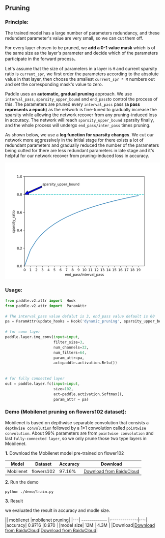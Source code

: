 ## Pruning

### Principle:

The trained model has a large number of parameters redundancy, and these redundant parameter's value are very small, so we can cut them off.

For every layer chosen to be pruned, we **add a 0-1 value mask** which is of the same size as the layer's parameter and decide which of the parameters participate in the forward process。

Let's assume that the size of parameters in a layer is `M` and current sparsity ratio  is `current_spr`, we first order the parameters according to the absolute value in that layer, then choose the smallest `current_spr * M` numbers out and set the corresponding mask's value to zero.

Paddle uses an **automatic, gradual pruning** approach. We use `interval_pass`, `sparsity_upper_bound` and `end_pass`to control the process of this.
The parameters are pruned every `interval_pass` pass (**a pass represents a epoch**) as the network is fine-tuned to gradually increase the sparsity while allowing the network recover from any pruning-induced loss in accuracy. The network will reach `sparsity_upper_bound` sparsity finally, and the whole process will undergo `end_pass/inter_pass` times pruning.

As shown below, we use a **log function for sparsity changes**. We cut our network more aggressively in the initial stage for there exists a lot of redundant parameters and gradually reduced the number of the parameters being cutted for there are  less redundant parameters in late stage and it's helpful for our network recover from pruning-induced loss in accuracy. 

![](../image/model.png)


### Usage:

```python 
from paddle.v2.attr import  Hook
from paddle.v2.attr import  ParamAttr

# The interval_pass value defalut is 3, end_pass value default is 60 
pa = ParamAttr(update_hooks = Hook('dynamic_pruning', sparsity_upper_bound=0.75, interval_pass=1, end_pass=3))

# for conv layer 
paddle.layer.img_conv(input=input,
                      filter_size=3,
                      num_channels=32,
                      num_filters=64,
                      param_attr=pa,
                      act=paddle.activation.Relu())


# for fully connected layer
out = paddle.layer.fc(input=input,
                      size=102,
                      act=paddle.activation.Softmax(),
                      param_attr = pa)
```

### Demo (Mobilenet pruning on flowers102 dataset):
 
Mobilenet is based on depthwise separable convolution that consists a `depthwise convolution` followed by a 1*1 convolution called `pointwise convolution`. About 99% parameters are from `pointwise convolution` and last `fully-connected layer`, so we only prune those two type layers in Mobilenet.

**1**. Download the Mobilenet model pre-trained on flower102
 
|Model|Dataset|Accuracy|Download|
|---|---|---|---|
|Mobilenet|flowers102|97.16%|[Download from BaiduCloud](https://pan.baidu.com/s/1geHkrw3)|

**2**. Run the demo

```
python ./demo/train.py
```

**3**. Result 
  
we evaluated the result in accuracy and modle size.

|| mobilenet |mobilenet pruning| 
|---| ------------- |:-------------:|:--:|
|accuracy|  0.9716    |0.970 |
|model size| 12M |  4.3M |
|Download|[Download from BaiduCloud](https://pan.baidu.com/s/1geHkrw3)|[Download from BaiduCloud](https://pan.baidu.com/s/1ge8wOp1)|
